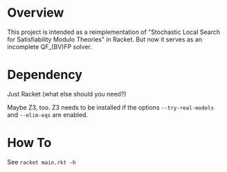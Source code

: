 # Overview
This project is intended as a reimplementation of "Stochastic Local Search for Satisfiability Modulo Theories" in Racket. But now it serves as an incomplete QF_(BV)FP solver.

# Dependency
Just Racket (what else should you need?)

Maybe Z3, too. Z3 needs to be installed if the options `--try-real-models` and `--elim-eqs` are enabled. 

# How To
See `racket main.rkt -h`
